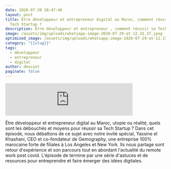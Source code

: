 ```yaml
---
date: 2020-07-30 10:47:46
layout: post
title: Être développeur et entrepreneur digital au Maroc, comment réussir sa
  Tech Startup ?
description: Être développeur et entrepreneur , comment réussir sa Tech Startup ?
image: /assets/img/uploads/whatsapp-image-2020-07-29-at-12.15.37.jpeg
optimized_image: /assets/img/uploads/whatsapp-image-2020-07-29-at-12.15.37.jpeg
category: "{{slug}}"
tags:
  - développeur
  - entrepreneur
  - digital
author: devcast
paginate: false
---
```



<iframe src="https://anchor.fm/devcastma/embed/episodes/S01E07---tre-dveloppeur-et-entrepreneur-digital-au-Maroc--comment-russir-sa-Tech-Startup-eheeqh" height="102px" width="400px" frameborder="0" scrolling="no"></iframe>

Être développeur et entrepreneur digital au Maroc, utopie ou réalité, quels sont les débouchés et moyens pour réussir sa Tech Startup ? Dans cet épisode, nous débattons de ce sujet avec notre invité spécial, Yassine el Khashani, CEO et co-fondateur de Gemography, une entreprise 100% marocaine forte de filiales à Los Angeles et New York. Ils nous partage sont retour d'expérience et son parcours tout en abordant l'actualité du remote work post covid. L'épisode de termine par une série d'astuces et de resources pour entreprendre et faire émerger des idées digitales.

[](https://www.facebook.com/dialog/share?app_id=446611785530020&href=https://anchor.fm/devcastma/episodes/S01E07---tre-dveloppeur-et-entrepreneur-digital-au-Maroc--comment-russir-sa-Tech-Startup-eheeqh&redirect_uri=https://anchor.fm/devcastma/episodes/S01E07---tre-dveloppeur-et-entrepreneur-digital-au-Maroc--comment-russir-sa-Tech-Startup-eheeqh)

[](https://twitter.com/intent/tweet?text=Listen%20to%20%22S01E07%20-%20%C3%8Atre%20d%C3%A9veloppeur%20et%20entrepreneur%20digital%20au%20Maroc,%20comment%20r%C3%A9ussir%20sa%20Tech%20Startup%20?%22%20by%20DevCast.ma.%20%E2%9A%93%20https://anchor.fm/devcastma/episodes/S01E07---tre-dveloppeur-et-entrepreneur-digital-au-Maroc--comment-russir-sa-Tech-Startup-eheeqh)
